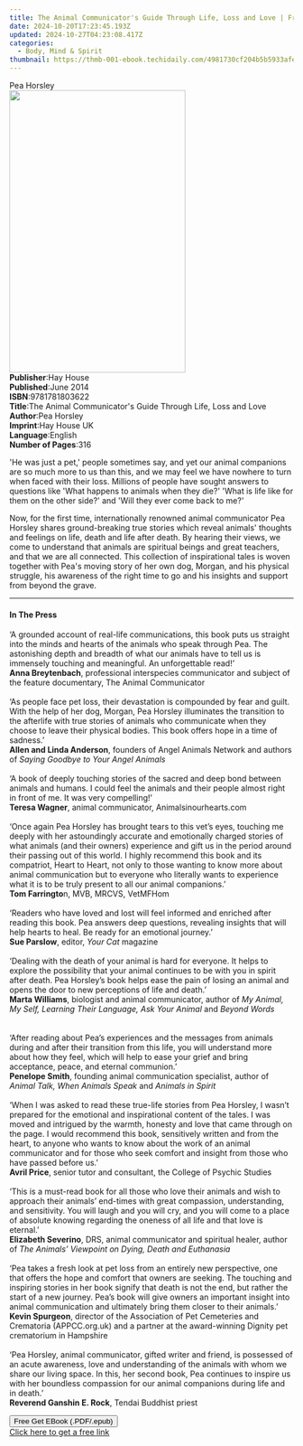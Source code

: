 ```yaml
---
title: The Animal Communicator's Guide Through Life, Loss and Love | Free Book
date: 2024-10-20T17:23:45.193Z
updated: 2024-10-27T04:23:08.417Z
categories:
  - Body, Mind & Spirit
thumbnail: https://thmb-001-ebook.techidaily.com/4981730cf204b5b5933afee84210658d4498ba8bba1337ef7c8617700fc87aae.jpg
---
```

<main id="book-container">
  <div class="flex flex-col">
    <div class="book-brief flex-1 py-6 px-4 sm:p-6 md:py-10 md:px-8">
      <!-- brief-->
      <div class="book-brief-main">Pea Horsley</div>
    </div>
    <div
      class="book-meta-info flex-1 grid gap-4 col-start-1 col-end-3 row-start-1 sm:mb-6 sm:grid-cols-4 lg:gap-6 lg:col-start-2 lg:row-end-6 lg:row-span-6 lg:mb-0"
    >
      <div
        class="book-meta-info-left place-content-center mt-4 p-4 text-sm leading-6 col-start-2 col-span-2 dark:text-slate-400"
      >
        <img
          class="w-full h-500 object-cover rounded-lg sm:h-255 sm:col-span-2 lg:col-span-full"
          src="https://img-001-ebook.techidaily.com/cd69fb505d07c88ef5cffe151b10d1183a10b44991e8b84fc64ba2c5fc6ec71e.jpg"
          alt=""
          width="312"
          height="500"
        />
      </div>
      <div
        class="book-meta-info-right mt-2 col-start-1 row-start-2 col-span-3 self-center"
      >
        <!-- meta data  -->
        <div class="flex flex-col px-4 md:px-8">
          <div class="flex-1">
            <strong>Publisher</strong>:<span class="px-2">Hay House</span>
          </div>
          <div class="flex-1">
            <strong>Published</strong>:<span class="px-2">June 2014</span>
          </div>
          <div class="flex-1">
            <strong>ISBN</strong>:<span class="px-2">9781781803622</span>
          </div>
          <div class="flex-1">
            <strong>Title</strong>:<span class="px-2"
              >The Animal Communicator&#39;s Guide Through Life, Loss and
              Love</span
            >
          </div>
          <div class="flex-1">
            <strong>Author</strong>:<span class="px-2">Pea Horsley</span>
          </div>
          <div class="flex-1">
            <strong>Imprint</strong>:<span class="px-2">Hay House UK</span>
          </div>
          <div class="flex-1">
            <strong>Language</strong>:<span class="px-2">English</span>
          </div>
          <div class="flex-1">
            <strong>Number of Pages</strong>:<span class="px-2">316</span>
          </div>
        </div>
      </div>
    </div>
    <div class="book-description flex-1 py-6 px-4 sm:p-6 md:py-10 md:px-8">
      <div class="book-description-main">
        <div accordion-content="" id="description">
          <p>
            'He was just a pet,' people sometimes say, and yet our animal
            companions are so much more to us than this, and we may feel we have
            nowhere to turn when faced with their loss. Millions of people have
            sought answers to questions like 'What happens to animals when they
            die?' 'What is life like for them on the other side?' and 'Will they
            ever come back to me?'&nbsp;
          </p>
          <p>
            Now, for the first time, internationally renowned animal
            communicator Pea Horsley shares ground-breaking true stories which
            reveal animals' thoughts and feelings on life, death and life after
            death. By hearing their views, we come to understand that animals
            are spiritual beings and great teachers, and that we are all
            connected. This collection of inspirational tales is woven together
            with Pea's moving story of her own dog, Morgan, and his physical
            struggle, his awareness of the right time to go and his insights and
            support from beyond the grave.
          </p>
        </div>
      </div>
    </div>
    <div class="book-excerpts flex-1 py-6 px-4 sm:p-6 md:py-10 md:px-8">
      <!-- excerpts-->
      <div class="book-excerpts-main">
        <hr />
        <h4 class="placeholder placeholder-heading">
          <span>In The Press</span>
        </h4>
        <p>
          ‘A grounded account of real-life communications, this book puts us
          straight into the minds and hearts of the animals who speak through
          Pea. The astonishing depth and breadth of what our animals have to
          tell us is immensely touching and meaningful. An unforgettable
          read!’<br /><b>Anna Breytenbach</b>, professional interspecies
          communicator and subject of the feature documentary, The Animal
          Communicator<br /><br />‘As people face pet loss, their devastation is
          compounded by fear and guilt. With the help of her dog, Morgan, Pea
          Horsley illuminates the transition to the afterlife with true stories
          of animals who communicate when they choose to leave their physical
          bodies. This book offers hope in a time of sadness.’<br /><b
            >Allen and Linda Anderson</b
          >, founders of Angel Animals Network and authors of
          <i>Saying Goodbye to Your Angel Animals<br /></i><br />‘A book of
          deeply touching stories of the sacred and deep bond between animals
          and humans. I could feel the animals and their people almost right in
          front of me. It was very compelling!’<br /><b>Teresa Wagner</b>,
          animal communicator, Animalsinourhearts.com<br /><br />‘Once again Pea
          Horsley has brought tears to this vet’s eyes, touching me deeply with
          her astoundingly accurate and emotionally charged stories of what
          animals (and their owners) experience and gift us in the period around
          their passing out of this world. I highly recommend this book and its
          compatriot, Heart to Heart, not only to those wanting to know more
          about animal communication but to everyone who literally wants to
          experience what it is to be truly present to all our animal
          companions.’<br /><b>Tom Farringto</b>n, MVB, MRCVS, VetMFHom<br /><br />‘Readers
          who have loved and lost will feel informed and enriched after reading
          this book. Pea answers deep questions, revealing insights that will
          help hearts to heal. Be ready for an emotional journey.’<br /><b
            >Sue Parslow</b
          >, editor, <i>Your Cat</i> magazine<br /><br />‘Dealing with the death
          of your animal is hard for everyone. It helps to explore the
          possibility that your animal continues to be with you in spirit after
          death. Pea Horsley’s book helps ease the pain of losing an animal and
          opens the door to new perceptions of life and death.’<br /><b
            >Marta Williams</b
          >, biologist and animal communicator, author of
          <i>My Animal, My Self, Learning Their Language, Ask Your Animal </i
          >and <i>Beyond Words</i><br /><br />&nbsp;<br />‘After reading about
          Pea’s experiences and the messages from animals during and after their
          transition from this life, you will understand more about how they
          feel, which will help to ease your grief and bring acceptance, peace,
          and eternal communion.’<br /><b>Penelope Smith</b>, founding animal
          communication specialist, author of
          <i>Animal Talk, When Animals Speak </i>and <i>Animals in Spirit</i
          ><br /><br />‘When I was asked to read these true-life stories from
          Pea Horsley, I wasn’t prepared for the emotional and inspirational
          content of the tales. I was moved and intrigued by the warmth, honesty
          and love that came through on the page. I would recommend this book,
          sensitively written and from the heart, to anyone who wants to know
          about the work of an animal communicator and for those who seek
          comfort and insight from those who have passed before us.’<br /><b
            >Avril Price</b
          >, senior tutor and consultant, the College of Psychic Studies<br /><br />‘This
          is a must-read book for all those who love their animals and wish to
          approach their animals’ end-times with great compassion,
          understanding, and sensitivity. You will laugh and you will cry, and
          you will come to a place of absolute knowing regarding the oneness of
          all life and that love is eternal.’<br /><b>Elizabeth Severino</b>,
          DRS, animal communicator and spiritual healer, author of
          <i>The Animals’ Viewpoint on Dying, Death and Euthanasia</i
          ><br /><br />‘Pea takes a fresh look at pet loss from an entirely new
          perspective, one that offers the hope and comfort that owners are
          seeking. The touching and inspiring stories in her book signify that
          death is not the end, but rather the start of a new journey. Pea’s
          book will give owners an important insight into animal communication
          and ultimately bring them closer to their animals.’<br /><b
            >Kevin Spurgeon</b
          >, director of the Association of Pet Cemeteries and Crematoria
          (APPCC.org.uk) and a partner at the award-winning Dignity pet
          crematorium in Hampshire<br /><br />‘Pea Horsley, animal communicator,
          gifted writer and friend, is possessed of an acute awareness, love and
          understanding of the animals with whom we share our living space. In
          this, her second book, Pea continues to inspire us with her boundless
          compassion for our animal companions during life and in death.’<br /><b
            >Reverend Ganshin E. Rock</b
          >, Tendai Buddhist priest
        </p>
      </div>
    </div>
    <div
      class="book-about-author flex-1 py-6 px-4 sm:p-6 md:py-10 md:px-8"
    ></div>
    <div class="book-free-get flex-1 py-6 px-4 sm:p-6 md:py-10 md:px-8">
      <button
        id="btn-free-get"
        class="bg-blue-500 hover:bg-blue-700 text-white font-bold py-2 px-4 rounded"
      >
        Free Get EBook (.PDF/.epub)
      </button>
      <div id="countdown-display" class="px-2 text-lg mt-2"></div>
      <a
        id="free-link"
        class="hidden bg-blue-500 hover:bg-blue-700 text-white font-bold py-2 px-4 rounded"
        href="https://www.ebooks.com/en-us/book/96317312/the-animal-communicator-s-guide-through-life-loss-and-love/pea-horsley/"
        target="_blank"
        >Click here to get a free link</a
      >
    </div>
    <script>
      let countdownTime = 0;
      let countdownInterval = null;
      document
        .getElementById('btn-free-get')
        .addEventListener('click', startCountdown);
      function startCountdown() {
        countdownTime = new Date().getTime() + 60000 * 3;
        countdownInterval = setInterval(updateCountdown, 1000);
        document.getElementById('btn-free-get').disabled = true;
        document
          .getElementById('btn-free-get')
          .classList.add('bg-gray-500', 'cursor-not-allowed');
      }
      function updateCountdown() {
        let currentTime = new Date().getTime();
        let timeLeft = countdownTime - currentTime;
        let secondsLeft = Math.floor(timeLeft / 1000);
        document.getElementById('countdown-display').innerHTML =
          `Remaining time: ${secondsLeft} seconds.`;
        if (secondsLeft <= 0) {
          clearInterval(countdownInterval);
          document.getElementById('btn-free-get').classList.add('hidden');
          document.getElementById('free-link').classList.remove('hidden');
          document.getElementById('countdown-display').innerHTML = '';
        }
      }
    </script>
  </div>
</main>

<ins class="adsbygoogle"
      style="display:block"
      data-ad-client="ca-pub-7571918770474297"
      data-ad-slot="8358498916"
      data-ad-format="auto"
      data-full-width-responsive="true"></ins>
    